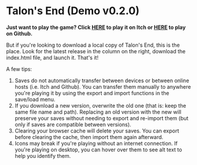 # Talon's End (Demo v0.2.0)
**Just want to play the game? Click [HERE](https://asheepinthenight.itch.io/talons-end) to play it on Itch or [HERE](https://asheepinthenight.github.io/talonsendIF/) to play on Github.**

But if you're looking to download a local copy of Talon's End, this is the place. Look for the latest release in the column on the right, download the index.html file, and launch it. That's it!

A few tips:
1. Saves do not automatically transfer between devices or between online hosts (i.e. Itch and Github). You can transfer them manually to anywhere you're playing it by using the export and import functions in the save/load menu.
2. If you download a new version, overwrite the old one (that is: keep the same file name and path). Replacing an old version with the new will preserve your saves without needing to export and re-import them (but only if saves are compatible between versions).
3. Clearing your browser cache will delete your saves. You can export before clearing the cache, then import them again afterward.
4. Icons may break if you're playing without an internet connection. If you're playing on desktop, you can hover over them to see alt text to help you identify them.
